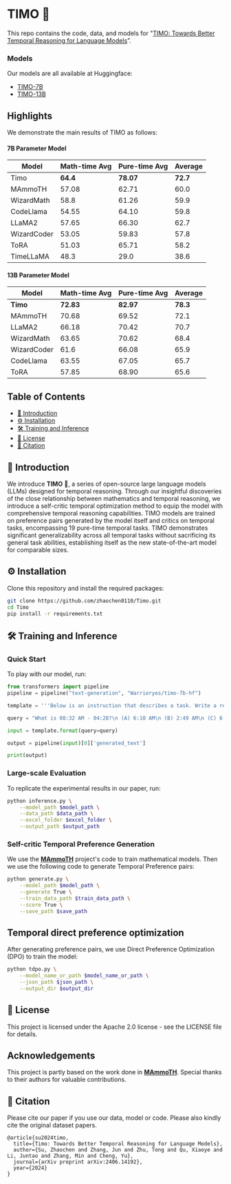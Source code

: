 # **TIMO** 🌱
This repo contains the code, data, and models for "[TIMO: Towards Better Temporal Reasoning for Language Models](https://arxiv.org/pdf/2406.14192)”.

### Models
Our models are all available at Huggingface:

- [TIMO-7B](https://huggingface.co/Warrieryes/timo-7b-hf)
- [TIMO-13B](https://huggingface.co/Warrieryes/timo-13b-hf)

## Highlights
We demonstrate the main results of TIMO as follows:

#### 7B Parameter Model

| Model       | Math-time Avg | Pure-time Avg | Average  |
| ----------- | ------------- | ------------- | -------- |
| Timo        | **64.4**      | **78.07**     | **72.7** |
| MAmmoTH     | 57.08         | 62.71         | 60.0     |
| WizardMath  | 58.8          | 61.26         | 59.9     |
| CodeLlama   | 54.55         | 64.10         | 59.8     |
| LLaMA2      | 57.65         | 66.30         | 62.7     |
| WizardCoder | 53.05         | 59.83         | 57.8     |
| ToRA        | 51.03         | 65.71         | 58.2     |
| TimeLLaMA   | 48.3          | 29.0          | 38.6     |

#### 13B Parameter Model

| Model       | Math-time Avg | Pure-time Avg | Average  |
| ----------- | ------------- | ------------- | -------- |
| **Timo**    | **72.83**     | **82.97**     | **78.3** |
| MAmmoTH     | 70.68         | 69.52         | 72.1     |
| LLaMA2      | 66.18         | 70.42         | 70.7     |
| WizardMath  | 63.65         | 70.62         | 68.4     |
| WizardCoder | 61.6          | 66.08         | 65.9     |
| CodeLlama   | 63.55         | 67.05         | 65.7     |
| ToRA        | 57.85         | 68.90         | 65.6     |

## **Table of Contents**

- [📌 Introduction](#introduction)
- [⚙️ Installation](#installation)
- [🛠️ Training and Inference](#training-and-inference)
- [📜 License](#license)
- [📖 Citation](#citation)

## 📌 **Introduction**
We introduce **TIMO** 🌱, a series of open-source large language models (LLMs) designed for temporal reasoning. Through our insightful discoveries of the close relationship between mathematics and temporal reasoning, we introduce a self-critic temporal optimization method to equip the model with comprehensive temporal reasoning capabilities. TIMO models are trained on preference pairs generated by the model itself and critics on temporal tasks, encompassing 19 pure-time temporal tasks. TIMO demonstrates significant generalizability across all temporal tasks without sacrificing its general task abilities, establishing itself as the new state-of-the-art model for comparable sizes.

## ⚙️ **Installation**

Clone this repository and install the required packages:

```bash
git clone https://github.com/zhaochen0110/Timo.git
cd Timo
pip install -r requirements.txt
```

## 🛠️ **Training and Inference**

### **Quick Start**
To play with our model, run:

```python
from transformers import pipeline
pipeline = pipeline("text-generation", "Warrieryes/timo-7b-hf")

template = '''Below is an instruction that describes a task. Write a response that appropriately completes the request.\n\n### Instruction:\n{query}\n\n### Response:'''

query = "What is 08:32 AM - 04:28?\n (A) 6:10 AM\n (B) 2:49 AM\n (C) 6:17 AM\n (D) 4:04 AM"

input = template.format(query=query)

output = pipeline(input)[0]['generated_text']

print(output)
```

### **Large-scale Evaluation**

To replicate the experimental results in our paper, run:

```bash
python inference.py \
    --model_path $model_path \
    --data_path $data_path \
    --excel_folder $excel_folder \
    --output_path $output_path 
```


### **Self-critic Temporal Preference Generation**

We use the **[MAmmoTH](https://github.com/TIGER-AI-Lab/MAmmoTH)** project's code to train mathematical models. Then we use the following code to generate Temporal Preference pairs:

```bash
python generate.py \
    --model_path $model_path \
    --generate True \
    --train_data_path $train_data_path \
    --score True \
    --save_path $save_path
```

## Temporal direct preference optimization

After generating preference pairs, we use Direct Preference Optimization (DPO) to train the model:
```bash
python tdpo.py \
    --model_name_or_path $model_name_or_path \
    --json_path $json_path \
    --output_dir $output_dir 
```

## 📜 License

This project is licensed under the Apache 2.0 license - see the LICENSE file for details.

## Acknowledgements

This project is partly based on the work done in **[MAmmoTH](https://github.com/TIGER-AI-Lab/MAmmoTH)**. Special thanks to their authors for valuable contributions.


## **📖 Citation**

Please cite our paper if you use our data, model or code. Please also kindly cite the original dataset papers. 

```
@article{su2024timo,
  title={Timo: Towards Better Temporal Reasoning for Language Models},
  author={Su, Zhaochen and Zhang, Jun and Zhu, Tong and Qu, Xiaoye and Li, Juntao and Zhang, Min and Cheng, Yu},
  journal={arXiv preprint arXiv:2406.14192},
  year={2024}
}
```

